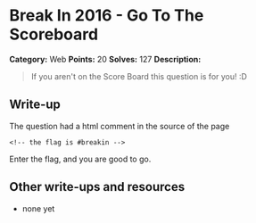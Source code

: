 # Break In 2016 - Go To The Scoreboard

**Category:** Web
**Points:** 20
**Solves:** 127
**Description:**

> If you aren't on the Score Board this question is for you! :D

## Write-up

The question had a html comment in the source of the page

    <!-- the flag is #breakin -->

Enter the flag, and you are good to go. 

## Other write-ups and resources

* none yet
